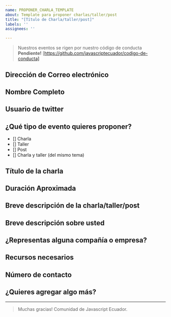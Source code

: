 ```yaml
---
name: PROPONER_CHARLA_TEMPLATE
about: Template para proponer charlas/taller/post
title: "[Título de Charla/taller/post]"
labels: ''
assignees: ''

---
```


> Nuestros eventos se rigen por nuestro código de conducta **Pendiente!** [https://github.com/javascriptecuador/codigo-de-conducta]

## Dirección de Correo electrónico


## Nombre Completo


## Usuario de twitter
<!-- O tienes alguna red social donde podamos contactarte / Github / Facebook / etc. -->

## ¿Qué tipo de evento quieres proponer?

- [] Charla
- [] Taller
- [] Post
- [] Charla y taller (del mismo tema)

## Título de la charla
<!-- Este téma debe resumir la idea central de tu presentación.
Algo como:
'Introducción a las bases de Javascript'
'Usando Git y GitHub a diario'
'Closures v/s Clases, la batalla final'
'Map, filter y reduce pra principiantes'
'let, var o cons, uso correcto'
'Introducción al desarrollo con ReactJS'
 -->

## Duración Aproximada
<!-- Esto es por temas de organización en el caso de meetups o descriptivo en el caso de un post-->

## Breve descripción de la charla/taller/post


## Breve descripción sobre usted 
<!-- (trayectoria, ocupación, etc) -->


## ¿Representas alguna compañía o empresa?


## Recursos necesarios
<!-- Aquí puedes especificar cosas como: 
- Si necesitas un conector especial para tu notebook
- un monitor por que la pantalla de tu notebook no funciona
- un teclado o mouse
- etc.
-->

## Número de contacto
<!-- Este campo es opcional y es para contactarlos por si no obtenemos respuesta desde el mail, puedes compartirlo a javascriptecuador@gmail.com -->

## ¿Quieres agregar algo más?




----------------
> Muchas gracias!
> Comunidad de Javascript Ecuador.
